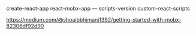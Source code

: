 create-react-app react-mobx-app — scripts-version custom-react-scripts


https://medium.com/@shoaibbhimani1392/getting-started-with-mobx-82306df92d90
